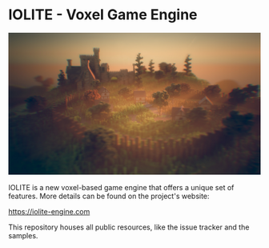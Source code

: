 # IOLITE - Voxel Game Engine

![Small town example scene in IOLITE](media/screenshot.jpg?raw=true)

IOLITE is a new voxel-based game engine that offers a unique set of features. More details can be found on the project's website:

<https://iolite-engine.com>

This repository houses all public resources, like the issue tracker and the samples.
